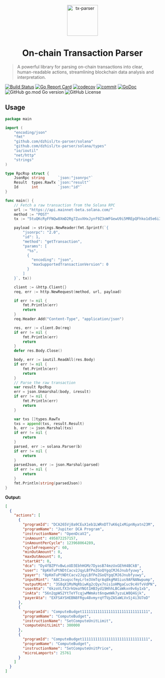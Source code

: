 <p align="center">
<img src="https://www.jeffro.io/assets/wiki/tx-parser/whale.png" alt="tx-parser" width="100">
</p>
<h1 align="center">On-chain Transaction Parser</h1>

> A powerful library for parsing on-chain transactions into clear, human-readable actions, streamlining blockchain data analysis and interpretation.

[![Build Status](https://github.com/dzhisl/tx-parser/workflows/tests/badge.svg)](https://github.com/dzhisl/tx-parser/actions)
[![Go Report Card](https://goreportcard.com/badge/github.com/dzhisl/tx-parser)](https://goreportcard.com/report/github.com/dzhisl/tx-parser)
[![codecov](https://codecov.io/github/0xjeffro/tx-parser/graph/badge.svg?token=1VPAKE8N6P)](https://codecov.io/github/0xjeffro/tx-parser)
[![commit](https://img.shields.io/github/last-commit/0xjeffro/tx-parser)](https://github.com/dzhisl/tx-parser/commits/master)
[![GoDoc](https://pkg.go.dev/badge/github.com/dzhisl/tx-parser?status.svg)](https://pkg.go.dev/github.com/dzhisl/tx-parser@v1.0.0?tab=doc)
![GitHub go.mod Go version](https://img.shields.io/github/go-mod/go-version/0xjeffro/tx-parser)
![GitHub License](https://img.shields.io/github/license/0xjeffro/tx-parser)

## Usage

```go
package main

import (
	"encoding/json"
	"fmt"
	"github.com/dzhisl/tx-parser/solana"
	"github.com/dzhisl/tx-parser/solana/types"
	"io/ioutil"
	"net/http"
	"strings"
)

type RpcRsp struct {
	JsonRpc string      `json:"jsonrpc"`
	Result  types.RawTx `json:"result"`
	Id      int         `json:"id"`
}

func main() {
	// Fetch a raw transaction from the Solana RPC
	url := "https://api.mainnet-beta.solana.com/"
	method := "POST"
	tx := "5tuQKcRyFFNQw8XmD2Rg7ZuvXHxJynf9Z3oWFGewU9i5MREpQFhko1d5e6i3z15DqngcRGsXNBtpDvqc5EToAaRd"

	payload := strings.NewReader(fmt.Sprintf(`{
		"jsonrpc": "2.0",
		"id": 1,
		"method": "getTransaction",
		"params": [
		  "%s",
		  {
			"encoding": "json",
			"maxSupportedTransactionVersion": 0
		  }
		]
	}`, tx))

	client := &http.Client{}
	req, err := http.NewRequest(method, url, payload)

	if err != nil {
		fmt.Println(err)
		return
	}
	req.Header.Add("Content-Type", "application/json")

	res, err := client.Do(req)
	if err != nil {
		fmt.Println(err)
		return
	}
	defer res.Body.Close()

	body, err := ioutil.ReadAll(res.Body)
	if err != nil {
		fmt.Println(err)
		return
	}
	// Parse the raw transaction
	var result RpcRsp
	err = json.Unmarshal(body, &result)
	if err != nil {
		fmt.Println(err)
		return
	}

	var txs []types.RawTx
	txs = append(txs, result.Result)
	b, err := json.Marshal(txs)
	if err != nil {
		return
	}
	parsed, err := solana.Parser(b)
	if err != nil {
		return
	}
	parsedJson, err := json.Marshal(parsed)
	if err != nil {
		return
	}
	fmt.Println(string(parsedJson))
}
```

**Output:**

```json
[
  {
    "actions": [
      {
        "programId": "DCA265Vj8a9CEuX1eb1LWRnDT7uK6q1xMipnNyatn23M",
        "programName": "Jupiter DCA Program",
        "instructionName": "OpenDcaV2",
        "inAmount": 495872257157,
        "inAmountPerCycle": 123968064289,
        "cycleFrequency": 60,
        "minOutAmount": 0,
        "maxOutAmount": 0,
        "startAt": 0,
        "dca": "Dy4fBZPYvBwLoUD3EbhHGMz7DyasB74mzUxGEhH4BCkB",
        "user": "8pKmTuPtNDtCacv2JqyLBfPeZGoQYgqCMJ6Jnubfyuwy",
        "payer": "8pKmTuPtNDtCacv2JqyLBfPeZGoQYgqCMJ6Jnubfyuwy",
        "inputMint": "A8C3xuqscfmyLrte3VmTqrAq8kgMASius9AFNANwpump",
        "outputMint": "3S8qX1MsMqRbiwKg2cQyx7nis1oHMgaCuc9c4VfvVdPN",
        "userAta": "6kzoVLfX3rkUeaYNGt1HB3yd19HhhLBCaWkxn9v6y1xb",
        "inAta": "56n2qpWS2YtTeYTcqjwMWmAst6nqwmWk7yzuLW8Q4Gjk",
        "payerAta": "EXFSAYSHEBN8FRgu48vmyrqYTVpZA5aWLVxSj4i3U7oD"
      },
      {
        "programId": "ComputeBudget111111111111111111111111111111",
        "programName": "ComputeBudget",
        "instructionName": "SetComputeUnitLimit",
        "computeUnitLimit": 300000
      },
      {
        "programId": "ComputeBudget111111111111111111111111111111",
        "programName": "ComputeBudget",
        "instructionName": "SetComputeUnitPrice",
        "microLamports": 25761
      }
    ]
  }
]
```
